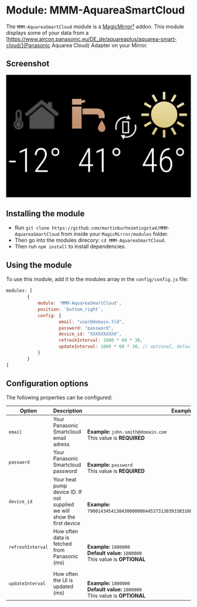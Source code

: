 # Module: MMM-AquareaSmartCloud

The `MMM-AquareaSmartCloud` module is a [MagicMirror²](https://github.com/MagicMirrorOrg/MagicMirror) addon. This module displays some of your data from a [https://www.aircon.panasonic.eu/DE_de/aquareaplus/aquarea-smart-cloud/](Panasonic Aquarea Cloud) Adapter on your Mirror.

## Screenshot

![Screenshot](example.png)

## Installing the module

- Run `git clone https://github.com/martinburheimtingstad/MMM-AquareaSmartCloud` from inside your `MagicMirror/modules` folder.
- Then go into the modules direcory: `cd MMM-AquareaSmartCloud`.
- Then run `npm install` to install dependencies.

## Using the module

To use this module, add it to the modules array in the `config/config.js` file:

````javascript
modules: [
		{
			module: 'MMM-AquareaSmartCloud',
			position: 'bottom_right',
			config: {
					email: "user@domain.tld",
					password: "password",
					device_id: "XXXXXXXXXX",
					refreshInterval: 1000 * 60 * 30,
					updateInterval: 1000 * 60 * 30, // optional, default every 10 seconds
			}
		}
]
````

## Configuration options

The following properties can be configured:

<table width="100%">
	<!-- why, markdown... -->
	<thead>
		<tr>
			<th width="25%">Option</th>
			<th width="25%">Description</th>
			<th width="50%">Example values</th>
		</tr>
	<thead>
	<tbody>
		<tr>
			<td><code>email</code></td>
			<td>Your Panasonic Smartcloud email adress<br></td>
			<td>
				<br><b>Example:</b> <code>john.smith@domain.com</code>
				<br> This value is <b>REQUIRED</b>
			</td>
		</tr>
		<tr>
			<td><code>password</code></td>
			<td>Your Panasonic Smartcloud password<br></td>
			<td><br>
				<br><b>Example:</b> <code>password</code>
				<br> This value is <b>REQUIRED</b>
			</td>
		</tr>
		<tr>
			<td><code>device_id</code></td>
			<td>Your heat pump device ID. If not supplied we will show the first device</td>
			<td><br>
				<br><b>Example:</b> <code>79001434541304300000084453731303933831007B1313831373030343453731534369770210000</code>
			</td>
		</tr>
		<tr>
			<td><code>refreshInterval</code></td>
			<td>How often data is fetched from Panasonic (ms)<br>
			<td><br>
				<br><b>Example:</b> <code>1800000</code>
				<br><b>Default value:</b> <code>1800000</code>
				<br> This value is <b>OPTIONAL</b>
			</td>
		</tr>
		<tr>
			<td><code>updateInterval</code></td>
			<td>How often the UI is updated (ms)</td>
			<td><br>
				<br><b>Example:</b> <code>1800000</code>
				<br><b>Default value:</b> <code>1800000</code>
				<br> This value is <b>OPTIONAL</b>
			</td>
		</tr>
	</tbody>
</table>
